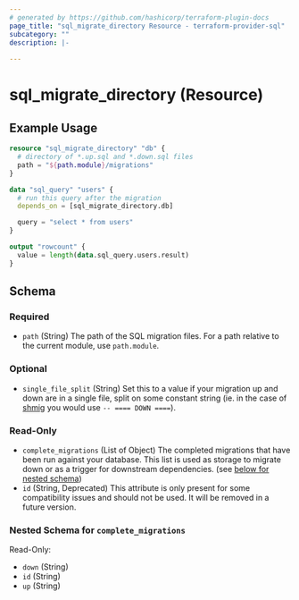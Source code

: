 ```yaml
---
# generated by https://github.com/hashicorp/terraform-plugin-docs
page_title: "sql_migrate_directory Resource - terraform-provider-sql"
subcategory: ""
description: |-
  
---
```


# sql_migrate_directory (Resource)



## Example Usage

```terraform
resource "sql_migrate_directory" "db" {
  # directory of *.up.sql and *.down.sql files
  path = "${path.module}/migrations"
}

data "sql_query" "users" {
  # run this query after the migration
  depends_on = [sql_migrate_directory.db]

  query = "select * from users"
}

output "rowcount" {
  value = length(data.sql_query.users.result)
}
```

<!-- schema generated by tfplugindocs -->
## Schema

### Required

- `path` (String) The path of the SQL migration files. For a path relative to the current module, use `path.module`.

### Optional

- `single_file_split` (String) Set this to a value if your migration up and down are in a single file, split on some constant string (ie. in the case of [shmig](https://github.com/mbucc/shmig) you would use `-- ==== DOWN ====`).

### Read-Only

- `complete_migrations` (List of Object) The completed migrations that have been run against your database. This list is used as storage to migrate down or as a trigger for downstream dependencies. (see [below for nested schema](#nestedatt--complete_migrations))
- `id` (String, Deprecated) This attribute is only present for some compatibility issues and should not be used. It will be removed in a future version.

<a id="nestedatt--complete_migrations"></a>
### Nested Schema for `complete_migrations`

Read-Only:

- `down` (String)
- `id` (String)
- `up` (String)


